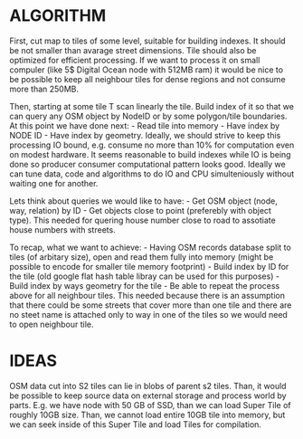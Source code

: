 # ALGORITHM

First, cut map to tiles of some level, suitable for building indexes. It should be not smaller than avarage street dimensions.
Tile should also be optimized for efficient processing. If we want to process it on small compuler (like 5$ Digital Ocean node with 512MB ram) it would be nice to be possible to keep all neighbour tiles for dense regions and not consume more than 250MB.

Then, starting at some tile T scan linearly the tile. Build index of it so that we can query any OSM object by NodeID or
by some polygon/tile boundaries. At this point we have done next:
	- Read tile into memory
	- Have index by NODE ID
	- Have index by geometry.
Ideally, we should strive to keep this processing IO bound, e.g. consume no more than 10% for computation even on modest hardware. It seems reasonable to build indexes while IO is being done so producer consumer computational pattern looks good.
Ideally we can tune data, code and algorithms to do IO and CPU simulteniously without waiting one for another.

Lets think about queries we would like to have:
    - Get OSM object (node, way, relation) by ID
    - Get objects close to point (preferebly with object type). This needed for quering house number close to road to assotiate
    house numbers with streets.

To recap, what we want to achieve:
    - Having OSM records database split to tiles (of arbitary size), open and read them fully into memory (might be possible to encode for smaller tile memory footprint)
    - Build index by ID for the tile (old google flat hash table libray can be used for this purposes)
    - Build index by ways geometry for the tile
    - Be able to repeat the process above for all neighbour tiles. This needed because there is an assumption that
    there could be some streets that cover more than one tile and there are no steet name is attached only to way in one of the tiles so we would need to open neighbour tile.

# IDEAS
OSM data cut into S2 tiles can lie in blobs of parent s2 tiles. Than, it would be possible to keep source data on external storage and process world by parts. E.g. we have node with 50 GB of SSD, than we can load Super Tile of roughly 10GB size.
Than, we cannot load entire 10GB tile into memory, but we can seek inside of this Super Tile and load Tiles for compilation.



